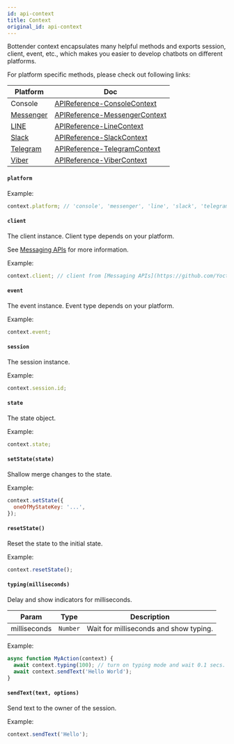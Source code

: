 ```yaml
---
id: api-context
title: Context
original_id: api-context
---
```


Bottender context encapsulates many helpful methods and exports session, client, event, etc., which makes you easier to develop chatbots on different platforms.

For platform specific methods, please check out following links:

| Platform                                | Doc                                                    |
| --------------------------------------- | ------------------------------------------------------ |
| Console                                 | [APIReference-ConsoleContext](api-console-context)     |
| [Messenger](https://www.messenger.com/) | [APIReference-MessengerContext](api-messenger-context) |
| [LINE](https://line.me/)                | [APIReference-LineContext](api-line-context)           |
| [Slack](https://slack.com/)             | [APIReference-SlackContext](api-slack-context)         |
| [Telegram](https://telegram.org/)       | [APIReference-TelegramContext](api-telegram-context)   |
| [Viber](https://www.viber.com/)         | [APIReference-ViberContext](api-viber-context)         |

#### `platform`

Example:

```js
context.platform; // 'console', 'messenger', 'line', 'slack', 'telegram', 'viber'...
```

#### `client`

The client instance. Client type depends on your platform.

See [Messaging APIs](https://github.com/Yoctol/messaging-apis) for more information.

Example:

```js
context.client; // client from [Messaging APIs](https://github.com/Yoctol/messaging-apis)
```

#### `event`

The event instance. Event type depends on your platform.

Example:

```js
context.event;
```

#### `session`

The session instance.

Example:

```js
context.session.id;
```

#### `state`

The state object.

Example:

```js
context.state;
```

#### `setState(state)`

Shallow merge changes to the state.

Example:

```js
context.setState({
  oneOfMyStateKey: '...',
});
```

#### `resetState()`

Reset the state to the initial state.

Example:

```js
context.resetState();
```

#### `typing(milliseconds)`

Delay and show indicators for milliseconds.

| Param        | Type     | Description                            |
| ------------ | -------- | -------------------------------------- |
| milliseconds | `Number` | Wait for milliseconds and show typing. |

Example:

```js
async function MyAction(context) {
  await context.typing(100); // turn on typing mode and wait 0.1 secs.
  await context.sendText('Hello World');
}
```

#### `sendText(text, options)`

Send text to the owner of the session.

Example:

```js
context.sendText('Hello');
```
